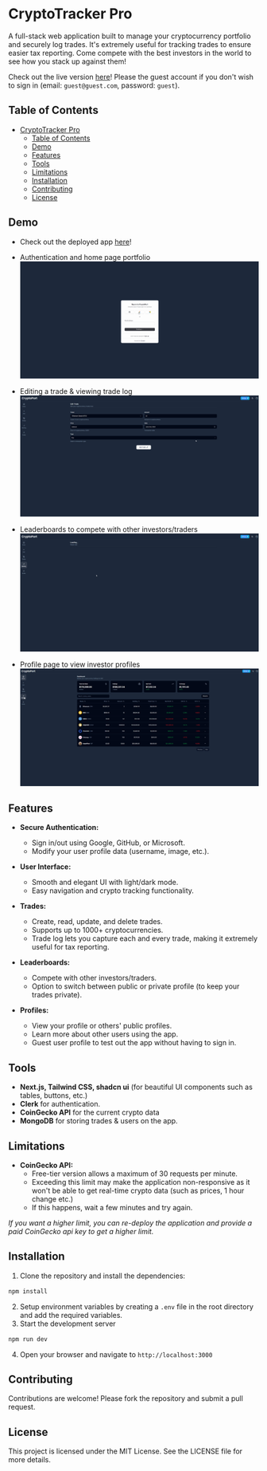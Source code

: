 # CryptoTracker Pro
A full-stack web application built to manage your cryptocurrency portfolio and securely log trades. It's extremely useful for tracking trades to ensure easier tax reporting. Come compete with the best investors in the world to see how you stack up against them!

Check out the live version [here](https://crypto-portfolio-taupe.vercel.app)! Please the guest account if you don't wish to sign in (email: `guest@guest.com`, password: `guest`).

## Table of Contents
- [CryptoTracker Pro](#cryptotracker-pro)
  - [Table of Contents](#table-of-contents)
  - [Demo](#demo)
  - [Features](#features)
  - [Tools](#tools)
  - [Limitations](#limitations)
  - [Installation](#installation)
  - [Contributing](#contributing)
  - [License](#license)

## Demo
- Check out the deployed app [here](https://crypto-portfolio-taupe.vercel.app)!
- Authentication and home page portfolio
![Authentication and home page flow](/readme_gifs/authenticate.gif)

- Editing a trade & viewing trade log
![Edit a trade and view trade log](/readme_gifs/edittrade.gif)

- Leaderboards to compete with other investors/traders
![Leaderboards](/readme_gifs/leaderboards.gif)

- Profile page to view investor profiles
![Profile page](/readme_gifs/profile.gif)

## Features
- **Secure Authentication:**
  - Sign in/out using Google, GitHub, or Microsoft.
  - Modify your user profile data (username, image, etc.).


- **User Interface:**
  - Smooth and elegant UI with light/dark mode.
  - Easy navigation and crypto tracking functionality.

- **Trades:**
  - Create, read, update, and delete trades.
  - Supports up to 1000+ cryptocurrencies.
  - Trade log lets you capture each and every trade, making it extremely useful for tax reporting.

- **Leaderboards:**
  - Compete with other investors/traders.
  - Option to switch between public or private profile (to keep your trades private).

- **Profiles:**
  - View your profile or others' public profiles.
  - Learn more about other users using the app.
  - Guest user profile to test out the app without having to sign in.

## Tools
- **Next.js, Tailwind CSS, shadcn ui** (for beautiful UI components such as tables, buttons, etc.)
- **Clerk** for authentication.
- **CoinGecko API** for the current crypto data
- **MongoDB** for storing trades & users on the app.

## Limitations
- **CoinGecko API:**
  - Free-tier version allows a maximum of 30 requests per minute.
  - Exceeding this limit may make the application non-responsive as it won't be able to get real-time crypto data (such as prices, 1 hour change etc.)
  - If this happens, wait a few minutes and try again.

*If you want a higher limit, you can re-deploy the application and provide a paid CoinGecko api key to get a higher limit.*

## Installation
1. Clone the repository and install the dependencies:
```bash
npm install
```

2. Setup environment variables by creating a `.env` file in the root directory and add the required variables.
3. Start the development server
```bash
npm run dev
```

4. Open your browser and navigate to `http://localhost:3000`

## Contributing
Contributions are welcome! Please fork the repository and submit a pull request.

## License
This project is licensed under the MIT License. See the LICENSE file for more details.
